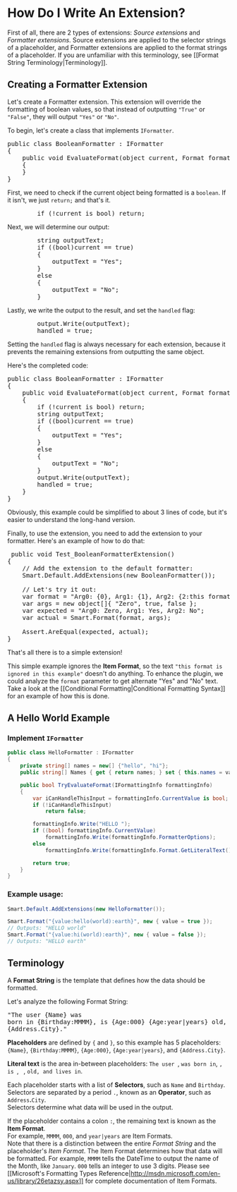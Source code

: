 # How Do I Write An Extension?

First of all, there are 2 types of extensions: *Source extensions* and *Formatter extensions*.
Source extensions are applied to the selector strings of a placeholder, and Formatter extensions are applied to the format strings of a placeholder.  If you are unfamiliar with this terminology, see [[Format String Terminology|Terminology]].

## Creating a Formatter Extension

Let's create a Formatter extension.  This extension will override the formatting of boolean values, so that instead of outputting `"True"` or `"False"`, they will output `"Yes"` or `"No"`.

To begin, let's create a class that implements `IFormatter`.
<pre>public class BooleanFormatter : IFormatter
{
    public void EvaluateFormat(object current, Format format, ref bool handled, IOutput output, FormatDetails formatDetails)
    {
    }
}</pre>

First, we need to check if the current object being formatted is a `boolean`.  If it isn't, we just `return;` and that's it.
<pre>        if (!current is bool) return; </pre>
Next, we will determine our output:
<pre>        string outputText;
        if ((bool)current == true)
        {
            outputText = "Yes";
        }
        else
        {
            outputText = "No";
        }
</pre>
Lastly, we write the output to the result, and set the `handled` flag:
<pre>        output.Write(outputText);
        handled = true;
</pre>
Setting the `handled` flag is always necessary for each extension, because it prevents the remaining extensions from outputting the same object.

Here's the completed code:
<pre>
public class BooleanFormatter : IFormatter
{
    public void EvaluateFormat(object current, Format format, ref bool handled, IOutput output, FormatDetails formatDetails)
    {
        if (!current is bool) return; 
        string outputText;
        if ((bool)current == true)
        {
            outputText = "Yes";
        }
        else
        {
            outputText = "No";
        }
        output.Write(outputText);
        handled = true;
    }
}
</pre>
Obviously, this example could be simplified to about 3 lines of code, but it's easier to understand the long-hand version.

Finally, to use the extension, you need to add the extension to your formatter.
Here's an example of how to do that:
<pre> public void Test_BooleanFormatterExtension()
{
    // Add the extension to the default formatter:
    Smart.Default.AddExtensions(new BooleanFormatter());

    // Let's try it out:
    var format = "Arg0: {0}, Arg1: {1}, Arg2: {2:this format is ignored in this example}";
    var args = new object[]{ "Zero", true, false };
    var expected = "Arg0: Zero, Arg1: Yes, Arg2: No";
    var actual = Smart.Format(format, args);
    
    Assert.AreEqual(expected, actual);
}
</pre>

That's all there is to a simple extension!

This simple example ignores the **Item Format**, so the text `"this format is ignored in this example"` doesn't do anything.  To enhance the plugin, we could analyze the `format` parameter to get alternate "Yes" and "No" text.  Take a look at the [[Conditional Formatting|Conditional Formatting Syntax]] for an example of how this is done.

## A Hello World Example

### Implement `IFormatter`
```c#
public class HelloFormatter : IFormatter
{
	private string[] names = new[] {"hello", "hi"};
	public string[] Names { get { return names; } set { this.names = value; } }

	public bool TryEvaluateFormat(IFormattingInfo formattingInfo)
	{
		var iCanHandleThisInput = formattingInfo.CurrentValue is bool;
		if (!iCanHandleThisInput)
			return false;

		formattingInfo.Write("HELLO ");
		if ((bool) formattingInfo.CurrentValue)
			formattingInfo.Write(formattingInfo.FormatterOptions);
		else
			formattingInfo.Write(formattingInfo.Format.GetLiteralText());

		return true;
	}
}
```

### Example usage:
```c#
Smart.Default.AddExtensions(new HelloFormatter());

Smart.Format("{value:hello(world):earth}", new { value = true });
// Outputs: "HELLO world"
Smart.Format("{value:hi(world):earth}", new { value = false });
// Outputs: "HELLO earth"
```

## Terminology

A **Format String** is the template that defines how the data should be formatted.

Let's analyze the following Format String: <pre>"The user {Name} was born in {Birthday:MMMM}, is {Age:000} {Age:year|years} old, and lives in {Address.City}."</pre>

**Placeholders** are defined by `{` and `}`, so this example has 5 placeholders: `{Name}`, `{Birthday:MMMM}`, `{Age:000}`, `{Age:year|years}`, and `{Address.City}`.

**Literal text** is the area in-between placeholders: `The user `, ` was born in `, `, is `, ` `, ` old, and lives in `.

Each placeholder starts with a list of **Selectors**, such as `Name` and `Birthday`.   
Selectors are separated by a period `.`, known as an **Operator**, such as `Address`**.**`City`.  
Selectors determine what data will be used in the output.

If the placeholder contains a colon `:`, the remaining text is known as the **Item Format**.  
For example, `MMMM`, `000`, and `year|years` are Item Formats.  
Note that there is a distinction between the entire *Format String* and the placeholder's *Item Format*.
The Item Format determines how that data will be formatted.  For example, `MMMM` tells the DateTime to output the name of the Month, like `January`.  `000` tells an integer to use 3 digits.  Please see [[Microsoft's Formatting Types Reference|http://msdn.microsoft.com/en-us/library/26etazsy.aspx]] for complete documentation of Item Formats.